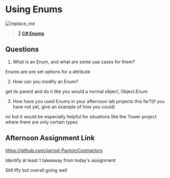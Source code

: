 # Using Enums

![replace_me](https://codeworks.blob.core.windows.net/public/assets/img/illustrations/placeholder.svg)

> **📖 [C# Enums](https://codeworksacademy.com/fs-student-guide/resources/wk10/03-Enums)**

## Questions

1. What is an Enum, and what are some use cases for them?

Enums are pre set options for a attribute

2. How can you modify an Enum?

get its parent and do it like you would a normal object, Object.Enum 

3. How have you used Enums in your afternoon lab projects this far?(if you have not yet, give an example of how you could)

no but it would be especially helpful for situations like the Tower project where there are only certain types

## Afternoon Assignment Link

https://github.com/Jarrod-Payton/Contractors

Identify at least 1 takeaway from today's assignment

Still iffy but overall going well

